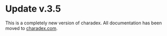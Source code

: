 # Update v.3.5

This is a completely new version of charadex. All documentation has been moved to [charadex.com](http://charadex.com/).

